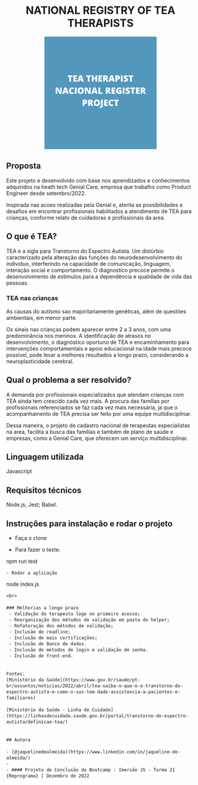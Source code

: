 <h1 align="center">NATIONAL REGISTRY OF TEA THERAPISTS</h1>
<div align="center">
  <img width="300" height="300" src="img/logo%20register%20therapist%20TEA.png" alt="logo register TES"/>
</div>

## Proposta

Este projeto e desenvolvido com base nos aprendizados e conhecimentos adquiridos na heath tech Genial Care, empresa que trabalho como Product Engineer desde setembro/2022.

Inspirada nas acoes realizadas pela Genial e, atenta as possibilidades e desafios em encontrar profissionais habilitados a atendimento de TEA para crianças, conforme relato de cuidadoras e profissionais da area. 

## O que é TEA?
TEA e a sigla para Transtorno do Espectro Autista. 
Um distúrbio caracterizado pela alteração das funções do neurodesenvolvimento do individuo, interferindo na capacidade de comunicação, linguagem, interação social e comportamento.
O diagnostico precoce permite o desenvolvimento de estímulos para a dependência e qualidade de vida das pessoas.


### TEA nas crianças  
As causas do autismo sao majoritariamente genéticas, além de questões ambientais, em menor parte.

Os sinais nas crianças podem aparecer entre 2 a 3 anos, com uma predominância nos meninos.
A identificação de atrasos no desenvolvimento, o diagnóstico oportuno de TEA e encaminhamento para intervenções comportamentais e apoio educacional na idade mais precoce possível, pode levar a melhores resultados a longo prazo, considerando a neuroplasticidade cerebral.

## Qual o problema a ser resolvido?

A demanda por profissionais especializados  que atendam crianças com TEA ainda tem crescido cada vez mais.
A procura das famílias por profissionais referenciados se faz cada vez mais necessária, ja que o acompanhamento de TEA precisa ser feito por uma equipe multidisciplinar. 

Dessa maneira, o projeto de cadastro nacional de terapeutas especialistas na area, facilita a busca das famílias e também de plano de saúde e empresas, como a Genial Care, que oferecem um serviço multidisciplinar.

## Linguagem utilizada
Javascript

## Requisitos técnicos
Node.js;
Jest;
Babel.

## Instruções para instalação e rodar o projeto

- Faça o clone

- Para fazer o teste:

npm run test
```
- Rodar a aplicação
```
node index.js
```
<br>

### Melhorias a longo prazo
 - Validação do terapeuta logo no primeiro acesso;
 - Reorganização dos métodos de validação em pasta do helper;
 - Refatoração dos métodos de validação;
 - Inclusão de readline;
 - Inclusão de mais certificações; 
 - Inclusão de Banco de dados.
 - Inclusão de métodos de login e validação de senha.
 - Inclusão de front-end.


Fontes: 
[Ministério da Saúde](https://www.gov.br/saude/pt-br/assuntos/noticias/2022/abril/tea-saiba-o-que-e-o-transtorno-do-espectro-autista-e-como-o-sus-tem-dado-assistencia-a-pacientes-e-familiares)

[Ministério da Saúde - Linha de Cuidado](https://linhasdecuidado.saude.gov.br/portal/transtorno-do-espectro-autista/definicao-tea/)


## Autora

- [@jaquelinedealmeida](https://www.linkedin.com/in/jaqueline-de-almeida/)
- 
- #### Projeto de Conclusão do Bootcamp : Imersão JS - Turma 21 {Reprograma} | Dezembro de 2022 